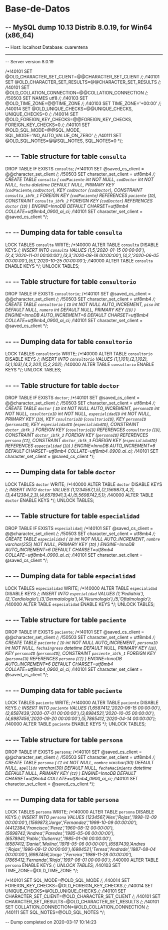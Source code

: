 # Base-de-Datos
-- MySQL dump 10.13  Distrib 8.0.19, for Win64 (x86_64)
--
-- Host: localhost    Database: cuarentena
-- ------------------------------------------------------
-- Server version	8.0.19

/*!40101 SET @OLD_CHARACTER_SET_CLIENT=@@CHARACTER_SET_CLIENT */;
/*!40101 SET @OLD_CHARACTER_SET_RESULTS=@@CHARACTER_SET_RESULTS */;
/*!40101 SET @OLD_COLLATION_CONNECTION=@@COLLATION_CONNECTION */;
/*!50503 SET NAMES utf8 */;
/*!40103 SET @OLD_TIME_ZONE=@@TIME_ZONE */;
/*!40103 SET TIME_ZONE='+00:00' */;
/*!40014 SET @OLD_UNIQUE_CHECKS=@@UNIQUE_CHECKS, UNIQUE_CHECKS=0 */;
/*!40014 SET @OLD_FOREIGN_KEY_CHECKS=@@FOREIGN_KEY_CHECKS, FOREIGN_KEY_CHECKS=0 */;
/*!40101 SET @OLD_SQL_MODE=@@SQL_MODE, SQL_MODE='NO_AUTO_VALUE_ON_ZERO' */;
/*!40111 SET @OLD_SQL_NOTES=@@SQL_NOTES, SQL_NOTES=0 */;

--
-- Table structure for table `consulta`
--

DROP TABLE IF EXISTS `consulta`;
/*!40101 SET @saved_cs_client     = @@character_set_client */;
/*!50503 SET character_set_client = utf8mb4 */;
CREATE TABLE `consulta` (
  `codPaciente` int NOT NULL,
  `codDoctor` int NOT NULL,
  `fecha` datetime DEFAULT NULL,
  PRIMARY KEY (`codPaciente`,`codDoctor`),
  KEY `codDoctor` (`codDoctor`),
  CONSTRAINT `consulta_ibfk_1` FOREIGN KEY (`codPaciente`) REFERENCES `paciente` (`ID`),
  CONSTRAINT `consulta_ibfk_2` FOREIGN KEY (`codDoctor`) REFERENCES `doctor` (`ID`)
) ENGINE=InnoDB DEFAULT CHARSET=utf8mb4 COLLATE=utf8mb4_0900_ai_ci;
/*!40101 SET character_set_client = @saved_cs_client */;

--
-- Dumping data for table `consulta`
--

LOCK TABLES `consulta` WRITE;
/*!40000 ALTER TABLE `consulta` DISABLE KEYS */;
INSERT INTO `consulta` VALUES (1,5,'2020-01-15 00:00:00'),(2,4,'2020-11-01 00:00:00'),(3,3,'2020-08-18 00:00:00'),(4,2,'2020-06-05 00:00:00'),(5,1,'2020-10-25 00:00:00');
/*!40000 ALTER TABLE `consulta` ENABLE KEYS */;
UNLOCK TABLES;

--
-- Table structure for table `consultorio`
--

DROP TABLE IF EXISTS `consultorio`;
/*!40101 SET @saved_cs_client     = @@character_set_client */;
/*!50503 SET character_set_client = utf8mb4 */;
CREATE TABLE `consultorio` (
  `ID` int NOT NULL AUTO_INCREMENT,
  `piso` int DEFAULT NULL,
  `numero` int DEFAULT NULL,
  PRIMARY KEY (`ID`)
) ENGINE=InnoDB AUTO_INCREMENT=6 DEFAULT CHARSET=utf8mb4 COLLATE=utf8mb4_0900_ai_ci;
/*!40101 SET character_set_client = @saved_cs_client */;

--
-- Dumping data for table `consultorio`
--

LOCK TABLES `consultorio` WRITE;
/*!40000 ALTER TABLE `consultorio` DISABLE KEYS */;
INSERT INTO `consultorio` VALUES (1,1,101),(2,1,102),(3,1,103),(4,2,201),(5,2,202);
/*!40000 ALTER TABLE `consultorio` ENABLE KEYS */;
UNLOCK TABLES;

--
-- Table structure for table `doctor`
--

DROP TABLE IF EXISTS `doctor`;
/*!40101 SET @saved_cs_client     = @@character_set_client */;
/*!50503 SET character_set_client = utf8mb4 */;
CREATE TABLE `doctor` (
  `ID` int NOT NULL AUTO_INCREMENT,
  `personaID` int NOT NULL,
  `cosultorioID` int NOT NULL,
  `especialidadID` int NOT NULL,
  PRIMARY KEY (`ID`),
  KEY `cosultorioID` (`cosultorioID`),
  KEY `personaID` (`personaID`),
  KEY `especialidadID` (`especialidadID`),
  CONSTRAINT `doctor_ibfk_1` FOREIGN KEY (`cosultorioID`) REFERENCES `consultorio` (`ID`),
  CONSTRAINT `doctor_ibfk_2` FOREIGN KEY (`personaID`) REFERENCES `persona` (`CI`),
  CONSTRAINT `doctor_ibfk_3` FOREIGN KEY (`especialidadID`) REFERENCES `especialidad` (`ID`)
) ENGINE=InnoDB AUTO_INCREMENT=6 DEFAULT CHARSET=utf8mb4 COLLATE=utf8mb4_0900_ai_ci;
/*!40101 SET character_set_client = @saved_cs_client */;

--
-- Dumping data for table `doctor`
--

LOCK TABLES `doctor` WRITE;
/*!40000 ALTER TABLE `doctor` DISABLE KEYS */;
INSERT INTO `doctor` VALUES (1,1234567,1,5),(2,1569873,4,2),(3,4412384,2,3),(4,6578941,3,4),(5,5698742,5,1);
/*!40000 ALTER TABLE `doctor` ENABLE KEYS */;
UNLOCK TABLES;

--
-- Table structure for table `especialidad`
--

DROP TABLE IF EXISTS `especialidad`;
/*!40101 SET @saved_cs_client     = @@character_set_client */;
/*!50503 SET character_set_client = utf8mb4 */;
CREATE TABLE `especialidad` (
  `ID` int NOT NULL AUTO_INCREMENT,
  `nombre` varchar(255) NOT NULL,
  PRIMARY KEY (`ID`)
) ENGINE=InnoDB AUTO_INCREMENT=6 DEFAULT CHARSET=utf8mb4 COLLATE=utf8mb4_0900_ai_ci;
/*!40101 SET character_set_client = @saved_cs_client */;

--
-- Dumping data for table `especialidad`
--

LOCK TABLES `especialidad` WRITE;
/*!40000 ALTER TABLE `especialidad` DISABLE KEYS */;
INSERT INTO `especialidad` VALUES (1,'Pediatria'),(2,'Cardiología'),(3,'Dermatología'),(4,'Neumología'),(5,'Oftalmología');
/*!40000 ALTER TABLE `especialidad` ENABLE KEYS */;
UNLOCK TABLES;

--
-- Table structure for table `paciente`
--

DROP TABLE IF EXISTS `paciente`;
/*!40101 SET @saved_cs_client     = @@character_set_client */;
/*!50503 SET character_set_client = utf8mb4 */;
CREATE TABLE `paciente` (
  `ID` int NOT NULL AUTO_INCREMENT,
  `personaID` int NOT NULL,
  `fechaIngreso` datetime DEFAULT NULL,
  PRIMARY KEY (`ID`),
  KEY `personaID` (`personaID`),
  CONSTRAINT `paciente_ibfk_1` FOREIGN KEY (`personaID`) REFERENCES `persona` (`CI`)
) ENGINE=InnoDB AUTO_INCREMENT=6 DEFAULT CHARSET=utf8mb4 COLLATE=utf8mb4_0900_ai_ci;
/*!40101 SET character_set_client = @saved_cs_client */;

--
-- Dumping data for table `paciente`
--

LOCK TABLES `paciente` WRITE;
/*!40000 ALTER TABLE `paciente` DISABLE KEYS */;
INSERT INTO `paciente` VALUES (1,6587412,'2020-06-15 00:00:00'),(2,6587439,'2020-07-01 00:00:00'),(3,6984521,'2020-10-05 00:00:00'),(4,6987456,'2020-09-20 00:00:00'),(5,7865412,'2020-04-14 00:00:00');
/*!40000 ALTER TABLE `paciente` ENABLE KEYS */;
UNLOCK TABLES;

--
-- Table structure for table `persona`
--

DROP TABLE IF EXISTS `persona`;
/*!40101 SET @saved_cs_client     = @@character_set_client */;
/*!50503 SET character_set_client = utf8mb4 */;
CREATE TABLE `persona` (
  `CI` int NOT NULL,
  `nombre` varchar(30) DEFAULT NULL,
  `apellido` varchar(30) DEFAULT NULL,
  `fechaNacimiento` datetime DEFAULT NULL,
  PRIMARY KEY (`CI`)
) ENGINE=InnoDB DEFAULT CHARSET=utf8mb4 COLLATE=utf8mb4_0900_ai_ci;
/*!40101 SET character_set_client = @saved_cs_client */;

--
-- Dumping data for table `persona`
--

LOCK TABLES `persona` WRITE;
/*!40000 ALTER TABLE `persona` DISABLE KEYS */;
INSERT INTO `persona` VALUES (1234567,'Alex','Rojas','1998-12-09 00:00:00'),(1569873,'Jorge','Fernandez','1999-10-09 00:00:00'),(4412384,'Francisco','Perez','1960-08-12 00:00:00'),(5698742,'Andrea','Paredes','1985-05-06 00:00:00'),(6578941,'Pablo','Gutierrez','1985-01-06 00:00:00'),(6587412,'Daniel','Molina','1978-05-06 00:00:00'),(6587439,'Andres ','Rojas','1996-09-12 00:00:00'),(6984521,'Teresa','Andrade','1987-08-04 00:00:00'),(6987456,'Jorge ','Ferreira','1986-11-28 00:00:00'),(7865412,'Fernanda','Rioja','1997-06-01 00:00:00');
/*!40000 ALTER TABLE `persona` ENABLE KEYS */;
UNLOCK TABLES;
/*!40103 SET TIME_ZONE=@OLD_TIME_ZONE */;

/*!40101 SET SQL_MODE=@OLD_SQL_MODE */;
/*!40014 SET FOREIGN_KEY_CHECKS=@OLD_FOREIGN_KEY_CHECKS */;
/*!40014 SET UNIQUE_CHECKS=@OLD_UNIQUE_CHECKS */;
/*!40101 SET CHARACTER_SET_CLIENT=@OLD_CHARACTER_SET_CLIENT */;
/*!40101 SET CHARACTER_SET_RESULTS=@OLD_CHARACTER_SET_RESULTS */;
/*!40101 SET COLLATION_CONNECTION=@OLD_COLLATION_CONNECTION */;
/*!40111 SET SQL_NOTES=@OLD_SQL_NOTES */;

-- Dump completed on 2020-03-17 10:14:23
